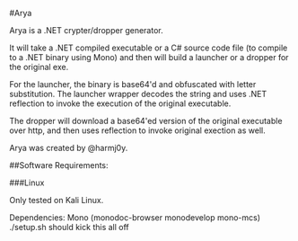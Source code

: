 #Arya

Arya is a .NET crypter/dropper generator.

It will take a .NET compiled executable or a C# source code file (to compile to a .NET binary using Mono) and then will build a launcher or a dropper for the original exe. 

For the launcher, the binary is base64'd and obfuscated with letter substitution. The launcher wrapper decodes the string and uses .NET reflection to invoke the execution of the original executable.

The dropper will download a base64'ed version of the original executable over http, and then uses reflection to invoke original exection as well.


Arya was created by @harmj0y.

##Software Requirements:

###Linux

Only tested on Kali Linux. 

Dependencies:   Mono (monodoc-browser monodevelop mono-mcs)
                ./setup.sh should kick this all off

